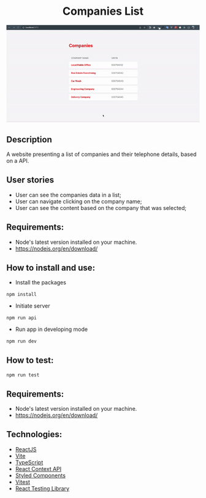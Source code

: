 <h1 align="center">
    Companies List
</h1>

<img alt="screencapture" src="screen-record.gif" />

## Description
A website presenting a list of companies and their telephone details, based on a API.
## User stories
- User can see the companies data in a list;
- User can navigate clicking on the company name;
- User can see the content based on the company that was selected;

## Requirements:
- Node's latest version installed on your machine.
- https://nodejs.org/en/download/

## How to install and use:

- Install the packages
```
npm install
```
- Initiate server
```
npm run api
```
- Run app in developing mode
```
npm run dev
```

## How to test:
```
npm run test
```
## Requirements:
- Node's latest version installed on your machine.
- https://nodejs.org/en/download/

## Technologies:

- [ReactJS](https://reactjs.org/)
- [Vite](https://vitejs.dev/)
- [TypeScript](https://www.typescriptlang.org/)
- [React Context API](https://reactjs.org/docs/context.html)
- [Styled Components](https://styled-components.com/)
- [Vitest](https://vitest.dev/)
- [React Testing Library](https://testing-library.com/docs/react-testing-library/intro/)
